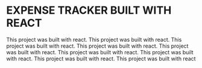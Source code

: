 # EXPENSE TRACKER BUILT WITH REACT

This project was built with react.
This project was built with react.
This project was built with react.
This project was built with react.
This project was built with react.
This project was built with react.
This project was built with react.
This project was built with react.
This project was built with react